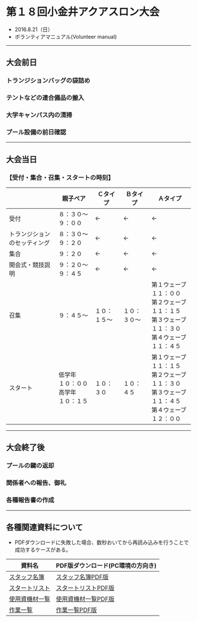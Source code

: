 # 第１８回小金井アクアスロン大会  
 * 2016.8.21（日）
 * ボランティアマニュアル(Volunteer manual)

---
## 大会前日  
### トランジションバッグの袋詰め  
### テントなどの連合備品の搬入  
### 大学キャンパス内の清掃  
### プール設備の前日確認  

---
## 大会当日  

### 【受付・集合・召集・スタートの時刻】
||親子ペア|Ｃタイプ|Ｂタイプ|Ａタイプ|
|---|---|---|---|---|
|受付|８：３０～９：００|<-|<-|<-|
|トランジションのセッティング|８：３０～９：２０|<-|<-|<-|
|集合|９：２０|<-|<-|<-|
|開会式・競技説明|９：２０～９：４５|<-|<-|<-|
|召集|９：４５～　|１０：１５～|１０：３０～|第１ウェーブ １１：００<br>第２ウェーブ １１：１５<br>第３ウェーブ １１：３０<br>第４ウェーブ １１：４５|
|スタート|低学年<br>１０：００<br>高学年<br>１０：１５|１０：３０|１０：４５|第１ウェーブ １１：１５<br>第２ウェーブ １１：３０<br>第３ウェーブ １１：４５<br>第４ウェーブ １２：００|  

---
## 大会終了後  
### プールの鍵の返却  
### 関係者への報告、御礼  
### 各種報告書の作成  

---
## 各種関連資料について  
   * PDFダウンロードに失敗した場合、数秒おいてから再読み込みを行うことで成功するケースがある。

|資料名|PDF版ダウンロード(PC環境の方向き)|
|---|---|
|[スタッフ名簿](./2016Stafflist.md "スタッフ名簿を参照する")|[スタッフ名簿PDF版](https://gitprint.com/KoganeiTriathlon/KoganeiAquathlon/blob/master/Volunteer/2016Stafflist.md "スタッフ名簿PDF版を参照する")|
|[スタートリスト](../CompetitionGuidelines/2016_Startlist.md "使用資機材一覧を参照する")|[スタートリストPDF版](https://gitprint.com/KoganeiTriathlon/KoganeiAquathlon/blob/master/CompetitionGuidelines/2016_Startlist.md "スタートリストPDF版を参照する")|
|[使用資機材一覧](./2016Itemlist.md "使用資機材一覧を参照する")|[使用資機材一覧PDF版](https://gitprint.com/KoganeiTriathlon/KoganeiAquathlon/blob/master/Volunteer/2016Itemlist.md "使用資機材一覧PDF版を参照する")|
|[作業一覧](./2016worklist.md "作業一覧を参照する")|[作業一覧PDF版](https://gitprint.com/KoganeiTriathlon/KoganeiAquathlon/blob/master/Volunteer/2016worklist.md "作業一覧PDF版を参照する")|

